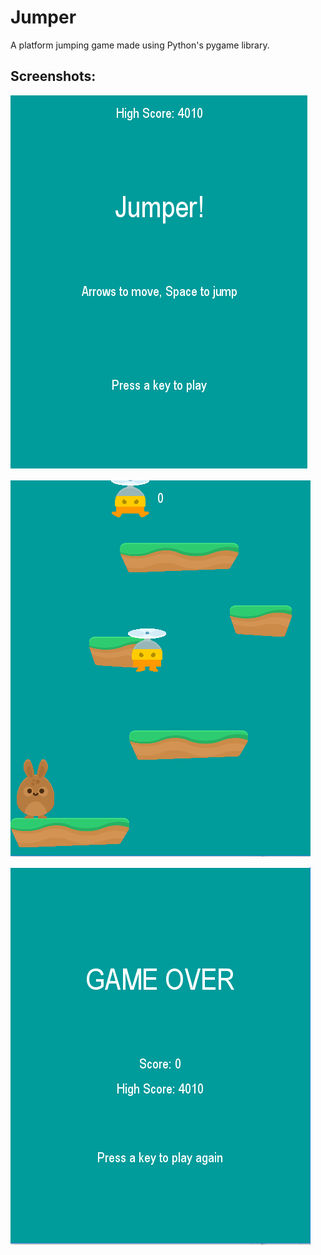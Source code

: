 # Jumper

A platform jumping game made using Python's pygame library.

## Screenshots:

![screenshot_1](https://github.com/PragyanSubedi/jumper-pygame/blob/master/img/Screenshot_3.PNG)

![screenshot_2](https://github.com/PragyanSubedi/jumper-pygame/blob/master/img/Screenshot_1.PNG)

![screenshot_3](https://github.com/PragyanSubedi/jumper-pygame/blob/master/img/Screenshot_2.PNG)
